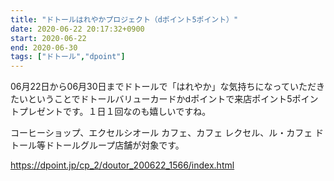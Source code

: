 ```yaml
---
title: "ドトールはれやかプロジェクト（dポイント5ポイント）"
date: 2020-06-22 20:17:32+0900
start: 2020-06-22
end: 2020-06-30
tags: ["ドトール","dpoint"]
---
```

06月22日から06月30日までドトールで「はれやか」な気持ちになっていただきたいということでドトールバリューカードかdポイントで来店ポイント5ポイントプレゼントです。１日１回なのも嬉しいですね。

コーヒーショップ、エクセルシオール カフェ、カフェ レクセル、ル・カフェ ドトール等ドトールグループ店舗が対象です。

https://dpoint.jp/cp_2/doutor_200622_1566/index.html
